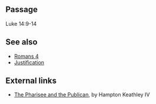 
## Passage

Luke 14:9-14

## See also

-   [Romans 4](Romans_4 "Romans 4")
-   [Justification](Justification "Justification")

## External links

-   [The Pharisee and the Publican](http://bible.org/page.asp?page_id=2266),
    by Hampton Keathley IV



